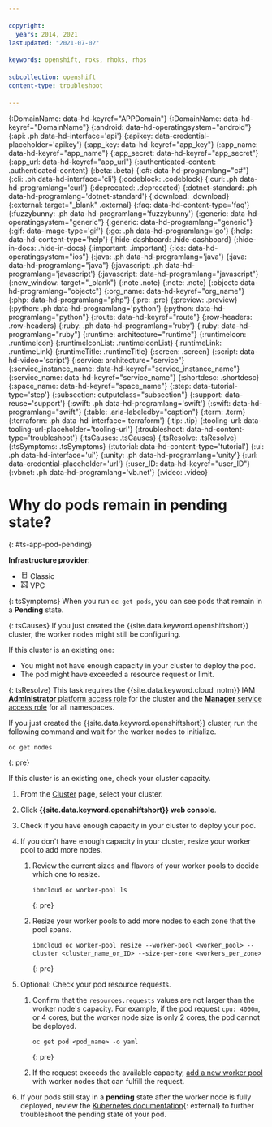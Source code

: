 ```yaml
---

copyright:
  years: 2014, 2021
lastupdated: "2021-07-02"

keywords: openshift, roks, rhoks, rhos

subcollection: openshift
content-type: troubleshoot

---
```


{:DomainName: data-hd-keyref="APPDomain"}
{:DomainName: data-hd-keyref="DomainName"}
{:android: data-hd-operatingsystem="android"}
{:api: .ph data-hd-interface='api'}
{:apikey: data-credential-placeholder='apikey'}
{:app_key: data-hd-keyref="app_key"}
{:app_name: data-hd-keyref="app_name"}
{:app_secret: data-hd-keyref="app_secret"}
{:app_url: data-hd-keyref="app_url"}
{:authenticated-content: .authenticated-content}
{:beta: .beta}
{:c#: data-hd-programlang="c#"}
{:cli: .ph data-hd-interface='cli'}
{:codeblock: .codeblock}
{:curl: .ph data-hd-programlang='curl'}
{:deprecated: .deprecated}
{:dotnet-standard: .ph data-hd-programlang='dotnet-standard'}
{:download: .download}
{:external: target="_blank" .external}
{:faq: data-hd-content-type='faq'}
{:fuzzybunny: .ph data-hd-programlang='fuzzybunny'}
{:generic: data-hd-operatingsystem="generic"}
{:generic: data-hd-programlang="generic"}
{:gif: data-image-type='gif'}
{:go: .ph data-hd-programlang='go'}
{:help: data-hd-content-type='help'}
{:hide-dashboard: .hide-dashboard}
{:hide-in-docs: .hide-in-docs}
{:important: .important}
{:ios: data-hd-operatingsystem="ios"}
{:java: .ph data-hd-programlang='java'}
{:java: data-hd-programlang="java"}
{:javascript: .ph data-hd-programlang='javascript'}
{:javascript: data-hd-programlang="javascript"}
{:new_window: target="_blank"}
{:note .note}
{:note: .note}
{:objectc data-hd-programlang="objectc"}
{:org_name: data-hd-keyref="org_name"}
{:php: data-hd-programlang="php"}
{:pre: .pre}
{:preview: .preview}
{:python: .ph data-hd-programlang='python'}
{:python: data-hd-programlang="python"}
{:route: data-hd-keyref="route"}
{:row-headers: .row-headers}
{:ruby: .ph data-hd-programlang='ruby'}
{:ruby: data-hd-programlang="ruby"}
{:runtime: architecture="runtime"}
{:runtimeIcon: .runtimeIcon}
{:runtimeIconList: .runtimeIconList}
{:runtimeLink: .runtimeLink}
{:runtimeTitle: .runtimeTitle}
{:screen: .screen}
{:script: data-hd-video='script'}
{:service: architecture="service"}
{:service_instance_name: data-hd-keyref="service_instance_name"}
{:service_name: data-hd-keyref="service_name"}
{:shortdesc: .shortdesc}
{:space_name: data-hd-keyref="space_name"}
{:step: data-tutorial-type='step'}
{:subsection: outputclass="subsection"}
{:support: data-reuse='support'}
{:swift: .ph data-hd-programlang='swift'}
{:swift: data-hd-programlang="swift"}
{:table: .aria-labeledby="caption"}
{:term: .term}
{:terraform: .ph data-hd-interface='terraform'}
{:tip: .tip}
{:tooling-url: data-tooling-url-placeholder='tooling-url'}
{:troubleshoot: data-hd-content-type='troubleshoot'}
{:tsCauses: .tsCauses}
{:tsResolve: .tsResolve}
{:tsSymptoms: .tsSymptoms}
{:tutorial: data-hd-content-type='tutorial'}
{:ui: .ph data-hd-interface='ui'}
{:unity: .ph data-hd-programlang='unity'}
{:url: data-credential-placeholder='url'}
{:user_ID: data-hd-keyref="user_ID"}
{:vbnet: .ph data-hd-programlang='vb.net'}
{:video: .video}
  
  
# Why do pods remain in pending state?
{: #ts-app-pod-pending}

**Infrastructure provider**:
  * <img src="../images/icon-classic.png" alt="Classic infrastructure provider icon" width="15" style="width:15px; border-style: none"/> Classic
  * <img src="../images/icon-vpc.png" alt="VPC infrastructure provider icon" width="15" style="width:15px; border-style: none"/> VPC

{: tsSymptoms}
When you run `oc get pods`, you can see pods that remain in a **Pending** state.

{: tsCauses}
If you just created the {{site.data.keyword.openshiftshort}} cluster, the worker nodes might still be configuring.

If this cluster is an existing one:
*  You might not have enough capacity in your cluster to deploy the pod.
*  The pod might have exceeded a resource request or limit.

{: tsResolve}
This task requires the {{site.data.keyword.cloud_notm}} IAM [**Administrator** platform access role](/docs/openshift?topic=openshift-users#checking-perms) for the cluster and the [**Manager** service access role](/docs/openshift?topic=openshift-users#checking-perms) for all namespaces.

If you just created the {{site.data.keyword.openshiftshort}} cluster, run the following command and wait for the worker nodes to initialize.

```
oc get nodes
```
{: pre}

If this cluster is an existing one, check your cluster capacity.


1.  From the [Cluster](https://cloud.ibm.com/kubernetes/clusters?platformType=openshift) page, select your cluster.
2.  Click **{{site.data.keyword.openshiftshort}} web console**.

3.  Check if you have enough capacity in your cluster to deploy your pod.

4.  If you don't have enough capacity in your cluster, resize your worker pool to add more nodes.

    1.  Review the current sizes and flavors of your worker pools to decide which one to resize.

        ```
        ibmcloud oc worker-pool ls
        ```
        {: pre}

    2.  Resize your worker pools to add more nodes to each zone that the pool spans.

        ```
        ibmcloud oc worker-pool resize --worker-pool <worker_pool> --cluster <cluster_name_or_ID> --size-per-zone <workers_per_zone>
        ```
        {: pre}

5.  Optional: Check your pod resource requests.

    1.  Confirm that the `resources.requests` values are not larger than the worker node's capacity. For example, if the pod request `cpu: 4000m`, or 4 cores, but the worker node size is only 2 cores, the pod cannot be deployed.

        ```
        oc get pod <pod_name> -o yaml
        ```
        {: pre}

    2.  If the request exceeds the available capacity, [add a new worker pool](/docs/openshift?topic=openshift-add_workers#add_pool) with worker nodes that can fulfill the request.

6.  If your pods still stay in a **pending** state after the worker node is fully deployed, review the [Kubernetes documentation](https://kubernetes.io/docs/tasks/debug-application-cluster/debug-pod-replication-controller/#my-pod-stays-pending){: external} to further troubleshoot the pending state of your pod.